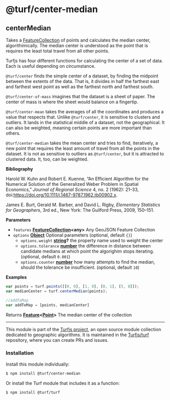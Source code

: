 # @turf/center-median

<!-- Generated by documentation.js. Update this documentation by updating the source code. -->

## centerMedian

Takes a [FeatureCollection](https://tools.ietf.org/html/rfc7946#section-3.3) of points and calculates the median center,
algorithimically. The median center is understood as the point that is
requires the least total travel from all other points.

Turfjs has four different functions for calculating the center of a set of
data. Each is useful depending on circumstance.

`@turf/center` finds the simple center of a dataset, by finding the
midpoint between the extents of the data. That is, it divides in half the
farthest east and farthest west point as well as the farthest north and
farthest south.

`@turf/center-of-mass` imagines that the dataset is a sheet of paper.
The center of mass is where the sheet would balance on a fingertip.

`@turf/center-mean` takes the averages of all the coordinates and
produces a value that respects that. Unlike `@turf/center`, it is
sensitive to clusters and outliers. It lands in the statistical middle of a
dataset, not the geographical. It can also be weighted, meaning certain
points are more important than others.

`@turf/center-median` takes the mean center and tries to find, iteratively,
a new point that requires the least amount of travel from all the points in
the dataset. It is not as sensitive to outliers as `@turf/center`, but it is
attracted to clustered data. It, too, can be weighted.

**Bibliography**

Harold W. Kuhn and Robert E. Kuenne, “An Efficient Algorithm for the
Numerical Solution of the Generalized Weber Problem in Spatial
Economics,” _Journal of Regional Science_ 4, no. 2 (1962): 21–33,
doi:<https://doi.org/10.1111/j.1467-9787.1962.tb00902.x>.

James E. Burt, Gerald M. Barber, and David L. Rigby, _Elementary
Statistics for Geographers_, 3rd ed., New York: The Guilford
Press, 2009, 150–151.

**Parameters**

-   `features` **[FeatureCollection](https://tools.ietf.org/html/rfc7946#section-3.3)&lt;any>** Any GeoJSON Feature Collection
-   `options` **[Object](https://developer.mozilla.org/en-US/docs/Web/JavaScript/Reference/Global_Objects/Object)** Optional parameters (optional, default `{}`)
    -   `options.weight` **[string](https://developer.mozilla.org/en-US/docs/Web/JavaScript/Reference/Global_Objects/String)?** the property name used to weight the center
    -   `options.tolerance` **[number](https://developer.mozilla.org/en-US/docs/Web/JavaScript/Reference/Global_Objects/Number)** the difference in distance between candidate medians at which point the algorighim stops iterating. (optional, default `0.001`)
    -   `options.counter` **[number](https://developer.mozilla.org/en-US/docs/Web/JavaScript/Reference/Global_Objects/Number)** how many attempts to find the median, should the tolerance be insufficient. (optional, default `10`)

**Examples**

```javascript
var points = turf.points([[0, 0], [1, 0], [0, 1], [5, 8]]);
var medianCenter = turf.centerMedian(points);

//addToMap
var addToMap = [points, medianCenter]
```

Returns **[Feature](https://tools.ietf.org/html/rfc7946#section-3.2)&lt;[Point](https://tools.ietf.org/html/rfc7946#section-3.1.2)>** The median center of the collection

<!-- This file is automatically generated. Please don't edit it directly:
if you find an error, edit the source file (likely index.js), and re-run
./scripts/generate-readmes in the turf project. -->

---

This module is part of the [Turfjs project](http://turfjs.org/), an open source
module collection dedicated to geographic algorithms. It is maintained in the
[Turfjs/turf](https://github.com/Turfjs/turf) repository, where you can create
PRs and issues.

### Installation

Install this module individually:

```sh
$ npm install @turf/center-median
```

Or install the Turf module that includes it as a function:

```sh
$ npm install @turf/turf
```
